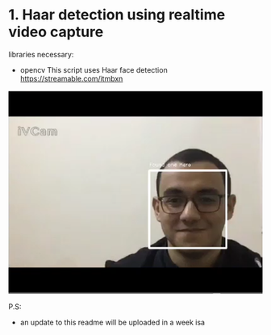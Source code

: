 # 1. Haar detection using realtime video capture
 libraries necessary:
 - opencv
This script uses Haar face detection  
https://streamable.com/itmbxn  

[![IMAGE ALT TEXT](./images/demo.jpg)](https://streamable.com/itmbxn)

P.S:
- an update to this readme will be uploaded in a week isa
